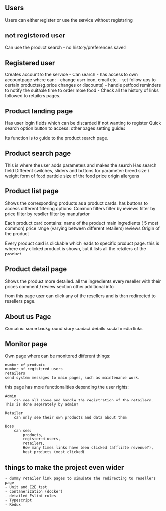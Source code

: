 ## Users

Users can either register or use the service without registering

## not registered user

Can use the product search
    - no history/preferences saved

## Registered user

Creates account to the service
    - Can search
    - has access to own accountpage where can:
       - change user icon, email etc.
       - set follow ups to certain products(eg.price changes or discounts)
       - handle petfood reminders to notify the suitable time to order more food
       - Check all the history of links followed to retailers pages.


## Product landing page

Has user login fields which can be discarded if not wanting to register
Quick search option
button to access:
    other pages
    setting
    guides

Its function is to guide to the product search page.

## Product search page
This is where the user adds parameters and makes the search
Has search field
Different switches, sliders and buttons for parameter:
    breed
    size / weight
    form of food
    particle size of the food
    price
    origin
    allergens

## Product list page
Shows the corresponding products as a product cards.
has buttons to access different filtering options:
    Common filters
    filter by reviews
    filter by price
    filter by reseller
    filter by manufactor

Each product card contains:
    name of the product
    main ingredients ( 5 most common)
    price range (varying between different retailers)
    reviews 
    Origin of the product

Every product card is clickable which leads to specific product page. this is where only clicked product is shown, but it lists all the retailers of the product


## Product detail page

Shows the product more detailed.
    all the ingredients
    every reseller with their prices
    comment / review section
    other additional info

from this page user can click any of the resellers and is then redirected to resellers page.

## About us Page

Contains:
    some background story
    contact details
    social media links


## Monitor page
Own page where can be monitored different things:

    number of products
    number of registered users
    retailers
    send system messages to main pages, such as maintenance work.

this page has more functionalities depending the user rights:
    
    Admin
        can see all above and handle the registration of the retailers. This is done separately by admin? 
    
    Retailer
        can only see their own products and data about them
    
    Boss
        can see:
            products,
            registered users,
            retailers,
            How many times links have been clicked (affliate revenue?),
            best products (most clicked)
            

## things to make the project even wider

    - dummy retailer link pages to simulate the redirecting to resellers page
    - Unit and E2E test
    - contanerization (docker)
    - detailed Eslint rules
    - Typescript
    - Redux












